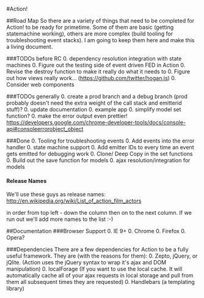 #Action!

##Road Map
So there are a variety of things that need to be completed for Action! to be ready for primetime. Some of them are basic (getting statemachine working), others are more complex (build tooling for troubleshooting event stacks). I am going to keep them here and make this a living document.

###TODOs before RC
0. dependency resolution integration with state machines
0. Figure out the testing side of event driven FED in Action
0. Revise the destroy function to make it really do what it needs to
0. Figure out how views really work... (https://github.com/twitter/hogan.js)
0. Consider web components

###TODOs generally
0. create a prod branch and a debug branch (prod probably doesn't need the extra weight of the call stack and emitterid stuff)?
0. update documentation
0. example app
0. simplify model set function?
0. make the error output even prettier! https://developers.google.com/chrome-developer-tools/docs/console-api#consoleerrorobject_object

###Done
0. Tooling for troubleshooting events
0. Add events into the error handler
0. state machine support
0. Add emitter IDs to every time an event gets emitted for debugging work
0. Clone/ Deep Copy in the set functions
0. Build out the save function for models
0. ajax resolution/integration for models


#### Release Names
We'll use these guys as release names: http://en.wikipedia.org/wiki/List_of_action_film_actors

in order from top left - down the column then on to the next column. If we run out we'll add more names to the list :-)

##Documentation
###Browser Support
0. IE 9+
0. Chrome
0. Firefox
0. Opera?

###Dependencies
There are a few dependencies for Action to be a fully useful framework. They are (with the reasons for them):
0. Zepto, jQuery, or jQlite. (Action uses the jQuery syntax to wrap it's ajax and DOM manipulation)
0. localForage (If you want to use the local cache. It will automatically cache all of your ajax requests in local storage and pull from them all subsequent times they are requested)
0. Handlebars (a templating library)